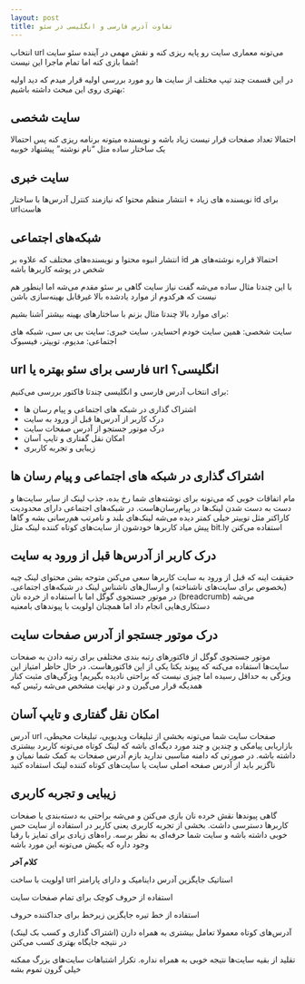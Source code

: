 ```yaml
---
layout: post
title: تفاوت آدرس فارسی و انگلیسی در سئو
---
```


انتخاب url می‌تونه معماری سایت رو پایه ریزی کنه و نقش مهمی در آینده سئو سایت شما بازی کنه اما تمام ماجرا این نیست!

در این قسمت چند تیپ مختلف از سایت ها رو مورد بررسی اولیه قرار میدم که دید اولیه بهتری روی این مبحث داشته باشیم:

## سایت شخصی

احتمالا تعداد صفحات قرار نیست زیاد باشه و نویسنده میتونه برنامه ریزی کنه پس احتمالا یک ساختار ساده مثل “نام نوشته” پیشنهاد خوبیه

## سایت خبری

نویسنده های زیاد + انتشار منظم محتوا که نیازمند کنترل آدرس‌ها با ساختار id برای urlهاست

## شبکه‌های اجتماعی

انتشار انبوه محتوا و نویسنده‌های مختلف که علاوه بر id احتمالا قراره نوشته‌های هر شخص در پوشه کاربرها باشه

با این چندتا مثال ساده می‌شه گفت نیاز سایت گاهی بر سئو مقدم می‌شه اما اینطور هم نیست که هرکدوم از موارد یادشده بالا غیرقابل بهینه‌سازی باشن

برای موارد بالا چندتا مثال بزنم با ساختارهای بهینه بیشتر آشنا بشیم:

سایت شخصی: همین سایت خودم احسایدر، سایت خبری: سایت بی بی سی، شبکه های اجتماعی: مدیوم، توییتر، فیسبوک

<h2>url فارسی برای سئو بهتره یا url انگلیسی؟</h2>

برای انتخاب آدرس فارسی و انگلیسی چندتا فاکتور بررسی می‌کنیم:

 - اشتراک گذاری در شبکه های اجتماعی و پیام رسان ها
 - درک کاربر از آدرس‌ها قبل از ورود به سایت
 - درک موتور جستجو از آدرس صفحات سایت
 - امکان نقل گفتاری و تایپ آسان
 - زیبایی و تجربه کاربری

## اشتراک گذاری در شبکه های اجتماعی و پیام رسان ها

مام اتفاقات خوبی که می‌تونه برای نوشته‌های شما رخ بده، جذب لینک از سایر سایت‌ها و دست به دست شدن لینک‌ها در پیام‌رسان‌هاست. در شبکه‌های اجتماعی دارای محدودیت کاراکتر مثل توییتر خیلی کمتر دیده می‌شه لینک‌های بلند و نامرتب هم‌رسانی بشه و گاها پیش میاد کاربرها خودشون از سایت‌های کوتاه کننده لینک مثل bit.ly استفاده می‌کنن

## درک کاربر از آدرس‌ها قبل از ورود به سایت

حقیقت اینه که قبل از ورود به سایت کاربرها سعی می‌کنن متوجه بشن محتوای لینک چیه (بخصوص برای سایت‌های ناشناخته) و ارسال‌های ناشناس لینک در شبکه‌های اجتماعی. در موتور جستجوی گوگل اما با استفاده از خرده نان (breadcrumb) می‌شه دستکاری‌هایی انجام داد اما همچنان اولویت با پیوندهای بامعنیه

## درک موتور جستجو از آدرس صفحات سایت

موتور جستجوی گوگل از فاکتورهای رتبه بندی مختلفی برای رتبه دادن به صفحات سایت‌ها استفاده می‌کنه که پیوند یکتا یکی از این فاکتورهاست. در حال حاظر امتیاز این ویژگی به حداقل رسیده اما چیزی نیست که براحتی نادیده بگیریم! ویژگی‌های مثبت کنار همدیگه قرار می‌گیرن و در نهایت مشخص می‌شه رئیس کیه

## امکان نقل گفتاری و تایپ آسان

آدرس url صفحات سایت شما می‌تونه بخشی از تبلیغات ویدیویی، تبلیغات محیطی، بازاریابی پیامکی و چندین و چند مورد دیگه‌ای باشه که لینک کوتاه می‌تونه کاربرد بیشتری داشته باشه. در صورتی که دامنه مناسبی ندارید بازم آدرس صفحات به کمک شما نمیان و ناگزیر باید از آدرس صفحه اصلی سایت یا سایت‌های کوتاه کننده لینک استفاده کنید

## زیبایی و تجربه کاربری

گاهی پیوندها نقش خرده نان بازی می‌کنن و می‌شه براحتی به دسته‌بندی یا صفحات کاربرها دسترسی داشت. بخشی از تجربه کاربری یعنی کاربر در استفاده از سایت حس خوبی داشته باشه و سایت شما حرفه‌ای به نظر برسه. راه‌های زیادی برای تمایز با رقبا وجود داره که یکیش می‌تونه این مورد باشه

**کلام آخر**

اولویت با ساخت url استاتیک جایگزین آدرس داینامیک و دارای پارامتر

استفاده از حروف کوچک برای تمام صفحات سایت

استفاده از خط تیره جایگزین زیرخط برای جداکننده حروف

آدرس‌های کوتاه معمولا تعامل بیشتری به همراه دارن (اشتراک گذاری و کسب بک لینک) در نتیجه جایگاه بهتری کسب می‌کنن

تقلید از بقیه سایت‌ها نتیجه خوبی به همراه نداره. تکرار اشتباهات سایت‌های بزرگ ممکنه خیلی گرون تموم بشه
